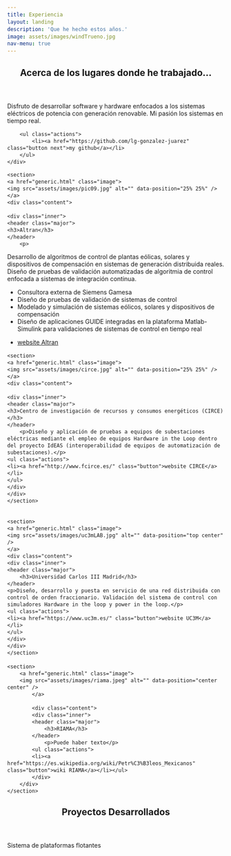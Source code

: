 ```yaml
---
title: Experiencia
layout: landing
description: 'Que he hecho estos años.'
image: assets/images/windTrueno.jpg
nav-menu: true
---
```


<!-- Main -->
<div id="main">


<!-- One -->
<section id="one">
	<div class="inner">
		<header class="major">
			<h2>Acerca de los lugares donde he trabajado...</h2>
		</header>
		<p>Disfruto de desarrollar software y hardware enfocados a los sistemas eléctricos de potencia con generación renovable. Mi pasión los sistemas en tiempo real.</p>

		<ul class="actions">
			<li><a href="https://github.com/lg-gonzalez-juarez" class="button next">my github</a></li>
		</ul>
	</div>
</section>
	</div>


<!-- Two -->
<section id="two" class="spotlights">

	<section>
	<a href="generic.html" class="image">
	<img src="assets/images/pic09.jpg" alt="" data-position="25% 25%" />
	</a>
	<div class="content">

	<div class="inner">
	<header class="major">
	<h3>Altran</h3>
	</header>
        <p>
Desarrollo de algoritmos de control de plantas eólicas, solares y dispositivos de compensación en sistemas de generación distribuida reales. Diseño de pruebas de validación automatizadas de algoritmia de control enfocada a sistemas de integración continua.

- Consultora externa de Siemens Gamesa
- Diseño de pruebas de validación de sistemas de control 
- Modelado y simulación de sistemas eólicos, solares y dispositivos de compensación
- Diseño de aplicaciones GUIDE integradas en la plataforma Matlab-Simulink para validaciones de sistemas de control en tiempo real
</p>
	<ul class="actions">
	<li><a href="https://www.altran.com" class="button">website Altran</a></li>
	</ul>
	</div>
	</div>
	</section>



	<section>
	<a href="generic.html" class="image">
	<img src="assets/images/circe.jpg" alt="" data-position="25% 25%" />
	</a>
	<div class="content">

	<div class="inner">
	<header class="major">
	<h3>Centro de investigación de recursos y consumos energéticos (CIRCE)</h3>
	</header>
        <p>Diseño y aplicación de pruebas a equipos de subestaciones eléctricas mediante el empleo de equipos Hardware in the Loop dentro del proyecto IdEAS (interoperabilidad de equipos de automatización de subestaciones).</p>
	<ul class="actions">
	<li><a href="http://www.fcirce.es/" class="button">website CIRCE</a></li>
	</ul>
	</div>
	</div>
	</section>


	<section>
	<a href="generic.html" class="image">
	<img src="assets/images/uc3mLAB.jpg" alt="" data-position="top center" />
	</a>
	<div class="content">
	<div class="inner">
	<header class="major">
		<h3>Universidad Carlos III Madrid</h3>
	</header>
	<p>Diseño, desarrollo y puesta en servicio de una red distribuida con control de orden fraccionario. Validación del sistema de control con simuladores Hardware in the loop y power in the loop.</p>
	<ul class="actions">
	<li><a href="https://www.uc3m.es/" class="button">website UC3M</a></li>
	</ul>
	</div>
	</div>
	</section>

	<section>
		<a href="generic.html" class="image">
		<img src="assets/images/riama.jpeg" alt="" data-position="center center" />
	        </a>
		
	        <div class="content">
			<div class="inner">
			<header class="major">		
				<h3>RIAMA</h3>
			</header>
				<p>Puede haber texto</p>
			<ul class="actions">
			<li><a href="https://es.wikipedia.org/wiki/Petr%C3%B3leos_Mexicanos" 				class="button">wiki RIAMA</a></li></ul>
			</div>
		</div>
	</section>


</section>


<!-- Three -->
<section id="three">
	<div class="inner">
		<header class="major">
			<h2>Proyectos Desarrollados</h2>
		</header>
		<p> Sistema de plataformas flotantes</p>
	</div>
</section>






